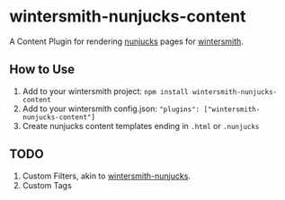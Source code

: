 # wintersmith-nunjucks-content

A Content Plugin for rendering [nunjucks][] pages for [wintersmith][].

[nunjucks]: http://nunjucks.jlongster.com/
[wintersmith]: http://jnordberg.github.com/wintersmith/

## How to Use

1. Add to your wintersmith project: `npm install wintersmith-nunjucks-content`
2. Add to your wintersmith config.json: `"plugins": ["wintersmith-nunjucks-content"]`
3. Create nunjucks content templates ending in `.html` or `.nunjucks`

## TODO

1. Custom Filters, akin to [wintersmith-nunjucks][].
2. Custom Tags

[wintersmith-nunjucks]: https://github.com/jbuck/wintersmith-nunjucks
